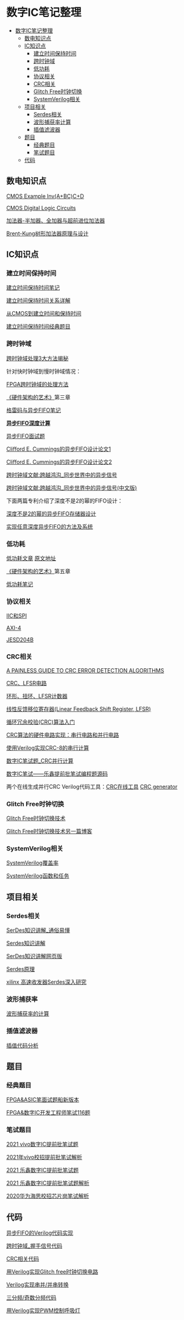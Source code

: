 # 数字IC笔记整理

<!-- TOC -->

- [数字IC笔记整理](#数字ic笔记整理)
    - [数电知识点](#数电知识点)
    - [IC知识点](#ic知识点)
        - [建立时间保持时间](#建立时间保持时间)
        - [跨时钟域](#跨时钟域)
        - [低功耗](#低功耗)
        - [协议相关](#协议相关)
        - [CRC相关](#crc相关)
        - [Glitch Free时钟切换](#Glitch-Free时钟切换)
        - [SystemVerilog相关](#systemverilog相关)
    - [项目相关](#项目相关)
        - [Serdes相关](#Serdes相关)
        - [波形捕获率计算](#波形捕获率)
        - [插值滤波器](#插值滤波器)
    - [题目](#题目)
        - [经典题目](#经典题目)
        - [笔试题目](#笔试题目)
    - [代码](#代码)

<!-- /TOC -->

## 数电知识点
[CMOS Example lnv(A+BC)C+D](./src/vedio/CMOS%20Example%20[Inv(A+BC)C+D].mp4)

[CMOS Digital Logic Circuits](http://fourier.eng.hmc.edu/e84/lectures/ch4/node15.html)

[加法器-半加器、全加器与超前进位加法器](https://blog.csdn.net/vivid117/article/details/91980665#comments)

[Brent-Kung树形加法器原理与设计](https://blog.csdn.net/zhouxuanyuye/article/details/104034586)

## IC知识点  
### 建立时间保持时间

[建立时间保持时间笔记](./src/doc/建立时间保持时间.md)

[建立时间保持时间关系详解](https://www.cnblogs.com/lilto/p/9581143.html)

[从CMOS到建立时间和保持时间](https://zhuanlan.zhihu.com/p/120863919)

[建立时间保持时间经典题目](https://reborn.blog.csdn.net/article/details/100049997?utm_source=app)

### 跨时钟域

[跨时钟域处理3大方法揭秘](./src/doc/跨时钟域处理3大方法揭秘.pdf)

针对快时钟域到慢时钟域情况：

[FPGA跨时钟域的处理方法](https://blog.csdn.net/emperor_strange/article/details/82491085?utm_source=app)

[《硬件架构的艺术》](./src/doc/硬件架构的艺术.pdf)第三章

[格雷码与异步FIFO笔记](./src/doc/异步FIFO.md)

[**异步FIFO深度计算**](./src/doc/fifodepthcalculationmadeeasy2.pdf)

[异步FIFO面试题](./src/doc/异步FIFO面试题.md)

[Clifford E. Cummings的异步FIFO设计论文1](./src/doc/Simulation%20and%20Synthesis%20Techniques%20for%20Asynchronous%20FIFO%20Design.pdf)

[Clifford E. Cummings的异步FIFO设计论文2](./src/doc/Simulation%20and%20Synthesis%20Techniques%20for%20Asynchronous%20FIFO%20Design%20with%20Asynchronous%20Pointer%20Comparisons.pdf)

[跨时钟域文献:跨越鸿沟_同步世界中的异步信号](./src/doc/CrossClockDomain_design.pdf)

[跨时钟域文献:跨越鸿沟_同步世界中的异步信号(中文版)](./src/doc/跨越鸿沟_同步世界中的异步信号.pdf)

下面两篇专利介绍了深度不是2的幂的FIFO设计：

[深度不是2的幂的异步FIFO存储器设计](./src/doc/深度不是2的幂的异步FIFO存储器设计.pdf)

[实现任意深度异步FIFO的方法及系统](./src/doc/实现任意深度异步FIFO的方法及系统.pdf)

### 低功耗

[低功耗文章](./src/doc/低功耗.pdf) [原文地址](https://mp.weixin.qq.com/s/Hwgj-sarqxDNt4ILYxMOVQ)

[《硬件架构的艺术》](./src/doc/硬件架构的艺术.pdf)第五章

[低功耗笔记](./src/doc/低功耗笔记.md)

### 协议相关

[IIC和SPI](https://mp.weixin.qq.com/s/0WFeSQjcTPNIUfeHHCOw1A)  

[AXI-4](https://mp.weixin.qq.com/s/jCd78u7Gx1l5XfJuf5AEhg)  

[JESD204B](https://mp.weixin.qq.com/s/wPxqvxnwuCwKLfoqUbxGGg)

### CRC相关

[A PAINLESS GUIDE TO CRC ERROR DETECTION ALGORITHMS](./src/doc/A%20PAINLESS%20GUIDE%20TO%20CRC%20ERROR%20DETECTION%20ALGORITHMS.pdf)

[CRC、LFSR电路](https://note.youdao.com/ynoteshare1/index.html?id=a99dd6686501a06c8ed39cd2c40f9aed&type=note)

[环形、扭环、LFSR计数器](https://blog.csdn.net/Reborn_Lee/article/details/102172111?utm_source=app)

[线性反馈移位寄存器(Linear Feedback Shift Register, LFSR)](https://blog.csdn.net/qq_44113393/article/details/89852994)

[循环冗余校验(CRC)算法入门](https://www.cnblogs.com/sinferwu/p/7904279.html)

[CRC算法的硬件电路实现：串行电路和并行电路](https://zhuanlan.zhihu.com/p/59666086)

[使用Verilog实现CRC-8的串行计算](https://blog.csdn.net/zhangningning1996/article/details/106795689)

[数字IC笔试题_CRC并行计算](https://zhuanlan.zhihu.com/p/69969288)

[数字IC笔试——乐鑫提前批笔试编程题源码](https://blog.csdn.net/qq_41844618/article/details/106822610)

两个在线生成并行CRC Verilog代码工具：[CRC在线工具](https://www.easics.com/webtools/crctool) [CRC generator](http://outputlogic.com/?page_id=321)

### Glitch Free时钟切换

[Glitch Free时钟切换技术](https://mp.weixin.qq.com/s/w3Wu7HkSr5v94kHrLvRIcw) 

[Glitch Free时钟切换技术另一篇博客](https://blog.csdn.net/Reborn_Lee/article/details/90378355?tdsourcetag=s_pctim_aiomsg)

### SystemVerilog相关

[SystemVerilog覆盖率](https://mp.weixin.qq.com/s/qVSfcVtxHgKDYzXfEelT8w)

[SystemVerilog函数和任务](https://mp.weixin.qq.com/s/kU7g_u4M2vrh1ZHs9TGcpA)

## 项目相关

### Serdes相关

[SerDes知识讲解_通俗易懂](https://blog.csdn.net/zjy900507/article/details/99833625?utm_source=app)

[Serdes知识讲解](./src/doc/serdes知识讲解.pdf)

[SerDes知识讲解网页版](https://blog.csdn.net/Next_FSE/article/details/73521821)

[Serdes原理](https://blog.csdn.net/dumgeewang/article/details/104557326)

[xilinx 高速收发器Serdes深入研究](https://blog.csdn.net/u010161493/article/details/77688024)

### 波形捕获率

[波形捕获率的计算](./src/doc/波形捕获率.md)

### 插值滤波器

[插值代码分析](./src/doc/插值代码分析.pdf)

## 题目

### 经典题目

[FPGA&ASIC笔面试题船新版本](./src/doc/FPGA&amp;ASIC笔面试题船新版本.pdf)

[FPGA&数字IC开发工程师笔试116题](./src/doc/FPGA&数字IC开发工程师笔试116题.pdf)

### 笔试题目

[2021 vivo数字IC提前批笔试题](https://mp.weixin.qq.com/s/agjqs9Z1UG4Ep05NI1PhHA)

[2021年vivo校招提前批笔试解析](https://mp.weixin.qq.com/s/Q3uMxQx7MT8Zy2hDIaDX-w)

[2021 乐鑫数字IC提前批笔试题](https://mp.weixin.qq.com/s/sliUUUQMdLJKTarxxy2VPQ)

[2021 乐鑫数字IC提前批笔试题解析](https://mp.weixin.qq.com/s/PtRJ9FlN8dMJbjmcZNIMkg)

[2020华为海思校招芯片岗笔试解析](https://mp.weixin.qq.com/s/sxnnhUtYUuwzJWaCEyKtQg)

## 代码

[异步FIFO的Verilog代码实现](./src/code/async_fifo_verilog.md)

[跨时钟域_握手信号代码](./src/code/cdc_code.md)

[CRC相关代码](./src/code/crc_code.md)

[用Verilog实现Glitch free时钟切换电路](./src/code/glitch_free.md)

[Verilog实现串并/并串转换](./src/code/easy_serdes_code.md)

[三分频/奇数分频代码](./src/code/divide_three.md)

[用Verilog实现PWM控制呼吸灯](./src/code/pwm_cnt.md)

